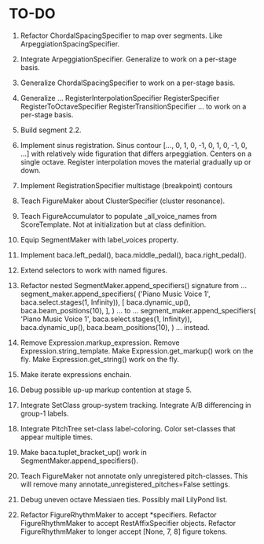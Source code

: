TO-DO
=====

1.  Refactor ChordalSpacingSpecifier to map over segments.
    Like ArpeggiationSpacingSpecifier.

2.  Integrate ArpeggiationSpecifier.
    Generalize to work on a per-stage basis.

3.  Generalize ChordalSpacingSpecifier to work on a per-stage basis.

4.  Generalize ...
        RegisterInterpolationSpecifier
        RegisterSpecifier
        RegisterToOctaveSpecifier
        RegisterTransitionSpecifier
    ... to work on a per-stage basis.

5.  Build segment 2.2.

6.  Implement sinus registration. Sinus contour [..., 0, 1, 0, -1, 0, 1, 0, -1,
    0, ...] with relatively wide figuration that differs arpeggiation. Centers
    on a single octave. Register interpolation moves the material gradually up
    or down.

7.  Implement RegistrationSpecifier multistage (breakpoint) contours

8.  Teach FigureMaker about ClusterSpecifier (cluster resonance).

9.  Teach FigureAccumulator to populate _all_voice_names from ScoreTemplate.
    Not at initialization but at class definition.

10. Equip SegmentMaker with label_voices property.

11. Implement baca.left_pedal(), baca.middle_pedal(), baca.right_pedal().

12. Extend selectors to work with named figures.

13. Refactor nested SegmentMaker.append_specifiers() signature from ...
        segment_maker.append_specifiers(
            ('Piano Music Voice 1', baca.select.stages(1, Infinity)),
            [
                baca.dynamic_up(),
                baca.beam_positions(10),
                ],
            )
    ... to ...
        segment_maker.append_specifiers(
            'Piano Music Voice 1',
            baca.select.stages(1, Infinity)),
            baca.dynamic_up(),
            baca.beam_positions(10),
            )
    ... instead.

14. Remove Expression.markup_expression.
    Remove Expression.string_template.
    Make Expression.get_markup() work on the fly.
    Make Expression.get_string() work on the fly.

15. Make iterate expressions enchain.

16. Debug possible up-up markup contention at stage 5.

17. Integrate SetClass group-system tracking.
    Integrate A/B differencing in group-1 labels.

18. Integrate PitchTree set-class label-coloring.
    Color set-classes that appear multiple times.

19. Make baca.tuplet_bracket_up() work in SegmentMaker.append_specifiers().

20. Teach FigureMaker not annotate only unregistered pitch-classes.
    This will remove many annotate_unregistered_pitches=False settings.

21. Debug uneven octave Messiaen ties. Possibly mail LilyPond list.

22. Refactor FigureRhythmMaker to accept *specifiers.
    Refactor FigureRhythmMaker to accept RestAffixSpecifier objects.
    Refactor FigureRhythmMaker to longer accept [None, 7, 8] figure tokens.
